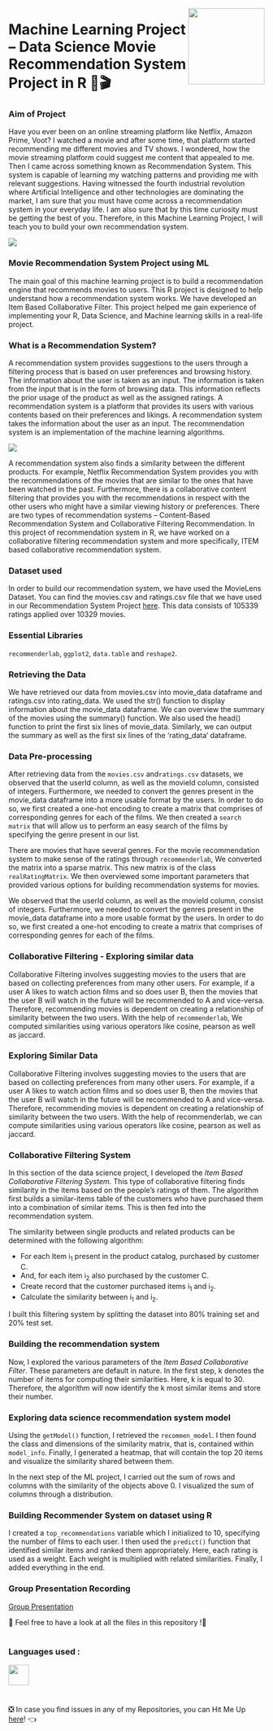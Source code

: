 

<a ><img src="https://encrypted-tbn0.gstatic.com/images?q=tbn:ANd9GcQ37C6wHOgUVkzvxdvgcDh7RORQHkiqkZIYa8QrAkFCXBq98Duy8HBtSseggWC1J_WWWwo&usqp=CAU" align="right" height="150"/></a>

# Machine Learning Project – Data Science Movie Recommendation System Project in R 🎦🎬

### Aim of Project
Have you ever been on an online streaming platform like Netflix, Amazon Prime, Voot? I watched a movie and after some time, that platform started recommending me different movies and TV shows. I wondered, how the movie streaming platform could suggest me content that appealed to me. Then I came across something known as Recommendation System. This system is capable of learning my watching patterns and providing me with relevant suggestions. Having witnessed the fourth industrial revolution where Artificial Intelligence and other technologies are dominating the market, I am sure that you must have come across a recommendation system in your everyday life. I am also sure that by this time curiosity must be getting the best of you. Therefore, in this Machine Learning Project, I will teach you to build your own recommendation system.

<a ><img src="https://data-flair.training/blogs/wp-content/uploads/sites/2/2019/07/data-science-movie-recommendation-project.jpg" /></a>

### Movie Recommendation System Project using ML
The main goal of this machine learning project is to build a recommendation engine that recommends movies to users. This R project is designed to help understand how a recommendation system works. We have developed an Item Based Collaborative Filter. This project helped me gain experience of implementing your R, Data Science, and Machine learning skills in a real-life project.

### What is a Recommendation System?
A recommendation system provides suggestions to the users through a filtering process that is based on user preferences and browsing history. The information about the user is taken as an input. The information is taken from the input that is in the form of browsing data. This information reflects the prior usage of the product as well as the assigned ratings. A recommendation system is a platform that provides its users with various contents based on their preferences and likings. A recommendation system takes the information about the user as an input. The recommendation system is an implementation of the machine learning algorithms.

<a ><img src="https://data-flair.training/blogs/wp-content/uploads/sites/2/2019/07/recommendation-system-project-in-R.png" /></a>

A recommendation system also finds a similarity between the different products. For example, Netflix Recommendation System provides you with the recommendations of the movies that are similar to the ones that have been watched in the past. Furthermore, there is a collaborative content filtering that provides you with the recommendations in respect with the other users who might have a similar viewing history or preferences. There are two types of recommendation systems – Content-Based Recommendation System and Collaborative Filtering Recommendation. In this project of recommendation system in R, we have worked on a collaborative filtering recommendation system and more specifically, ITEM based collaborative recommendation system.


### Dataset used
In order to build our recommendation system, we have used the MovieLens Dataset. You can find the movies.csv and ratings.csv file that we have used in our Recommendation System Project [here](https://drive.google.com/file/d/1Dn1BZD3YxgBQJSIjbfNnmCFlDW2jdQGD/view). This data consists of 105339 ratings applied over 10329 movies.

### Essential Libraries
```recommenderlab```, ```ggplot2```, ```data.table``` and ```reshape2```.

### Retrieving the Data
We have retrieved our data from movies.csv into movie_data dataframe and ratings.csv into rating_data. We used the str() function to display information about the movie_data dataframe. We can overview the summary of the movies using the summary() function. We also used the head() function to print the first six lines of movie_data. Similarly, we can output the summary as well as the first six lines of the ‘rating_data’ dataframe.

### Data Pre-processing
After retrieving data from the ```movies.csv``` and```ratings.csv``` datasets, we observed that the userId column, as well as the movieId column, consisted of integers. Furthermore, we needed to convert the genres present in the movie_data dataframe into a more usable format by the users. In order to do so, we first created a one-hot encoding to create a matrix that comprises of corresponding genres for each of the films. We then created a ```search matrix``` that will allow us to perform an easy search of the films by specifying the genre present in our list.

There are movies that have several genres. For the movie recommendation system to make sense of the ratings through ```recommenderlab```, We converted the matrix into a sparse matrix. This new matrix is of the class ```realRatingMatrix```. We then overviewed some important parameters that provided various options for building recommendation systems for movies.

We observed that the userId column, as well as the movieId column, consist of integers. Furthermore, we needed to convert the genres present in the movie_data dataframe into a more usable format by the users. In order to do so, we first created a one-hot encoding to create a matrix that comprises of corresponding genres for each of the films.

### Collaborative Filtering - Exploring similar data
Collaborative Filtering involves suggesting movies to the users that are based on collecting preferences from many other users. For example, if a user A likes to watch action films and so does user B, then the movies that the user B will watch in the future will be recommended to A and vice-versa. Therefore, recommending movies is dependent on creating a relationship of similarity between the two users. With the help of ```recommenderlab```, We computed similarities using various operators like cosine, pearson as well as jaccard.

### Exploring Similar Data
Collaborative Filtering involves suggesting movies to the users that are based on collecting preferences from many other users. For example, if a user A likes to watch action films and so does user B, then the movies that the user B will watch in the future will be recommended to A and vice-versa. Therefore, recommending movies is dependent on creating a relationship of similarity between the two users. With the help of recommenderlab, we can compute similarities using various operators like cosine, pearson as well as jaccard.

### Collaborative Filtering System
In this section of the data science project, I developed the *Item Based Collaborative Filtering System*. This type of collaborative filtering finds similarity in the items based on the people’s ratings of them. The algorithm first builds a similar-items table of the customers who have purchased them into a combination of similar items. This is then fed into the recommendation system.

The similarity between single products and related products can be determined with the following algorithm:

- For each Item i<sub>1</sub> present in the product catalog, purchased by customer C.
- And, for each item i<sub>2</sub> also purchased by the customer C.
- Create record that the customer purchased items i<sub>1</sub> and i<sub>2</sub>.
- Calculate the similarity between i<sub>1</sub> and i<sub>2</sub>.

I built this filtering system by splitting the dataset into 80% training set and 20% test set.

### Building the recommendation system
Now, I explored the various parameters of the *Item Based Collaborative Filter*. These parameters are default in nature. In the first step, k denotes the number of items for computing their similarities. Here, k is equal to 30. Therefore, the algorithm will now identify the k most similar items and store their number. 

### Exploring data science recommendation system model
Using the ```getModel()``` function, I retrieved the ```recommen_model```. I then found the class and dimensions of the similarity matrix, that is, contained within ```model_info```. Finally, I generated a heatmap, that will contain the top 20 items and visualize the similarity shared between them.

In the next step of the ML project, I carried out the sum of rows and columns with the similarity of the objects above 0. I visualized the sum of columns through a distribution.

### Building Recommender System on dataset using R
I created a ```top_recommendations``` variable which I initialized to 10, specifying the number of films to each user. I then used the ```predict()``` function that identified similar items and ranked them appropriately. Here, each rating is used as a weight. Each weight is multiplied with related similarities. Finally, I added everything in the end.

### Group Presentation Recording
[Group Presentation](https://drive.google.com/file/d/1bucUcJ60aItxyQOCtYAfnoIG9guIPuzb/view?usp=sharing)




📣  Feel free to have a look at all the files in this repository !🤗

#
### Languages used :
<code><img height="40" src="https://img.icons8.com/ios-filled/344/r.png"/></code>

#
❎ In case you find issues in any of my Repositories, you can Hit Me Up [here](https://github.com/Aditya-Bhate/Aditya-Bhate/issues)! 👈





